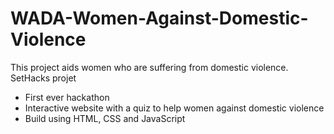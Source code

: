 # WADA-Women-Against-Domestic-Violence
This project aids women who are suffering from domestic violence. SetHacks projet

- First ever hackathon
- Interactive website with a quiz to help women against domestic violence
- Build using HTML, CSS and JavaScript
